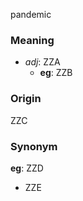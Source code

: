 pandemic
### Meaning
+ _adj_: ZZA
    + __eg__: ZZB

### Origin

ZZC

### Synonym

__eg__: ZZD

+ ZZE


